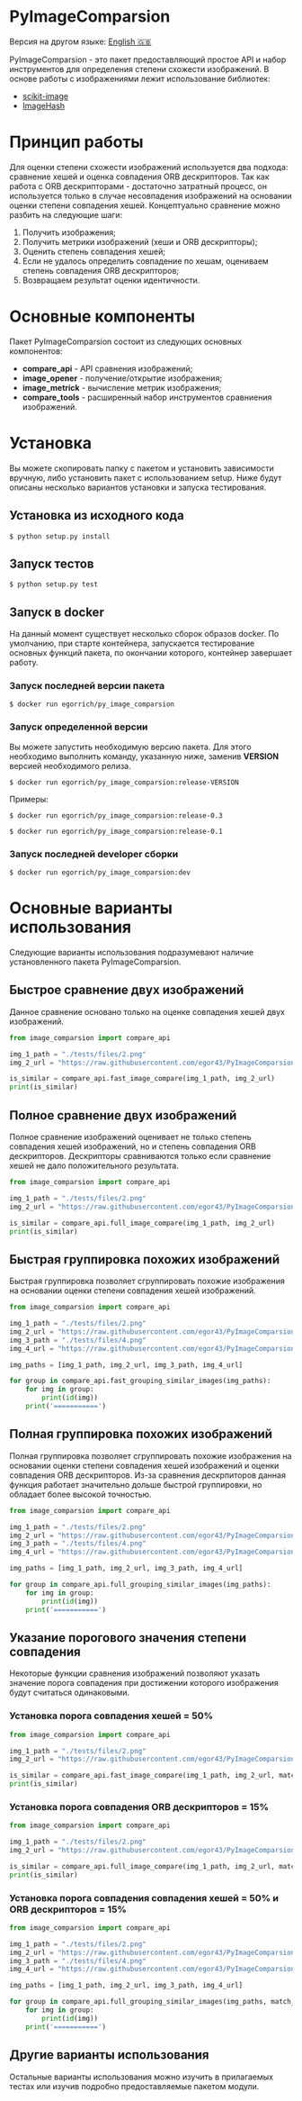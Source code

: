 # PyImageComparsion
Версия на другом языке: [English :uk:](https://github.com/egor43/PyImageComparsion/blob/master/README.md "English")

PyImageComparsion - это пакет предоставляющий простое API и набор инструментов для определения степени схожести изображений.
В основе работы с изображениями лежит использование библиотек:
- [scikit-image](https://github.com/scikit-image/scikit-image "scikit-image")
- [ImageHash](https://github.com/JohannesBuchner/imagehash "ImageHash")

# Принцип работы
Для оценки степени схожести изображений используется два подхода: сравнение хешей и оценка совпадения ORB дескрипторов. Так как работа с ORB дескрипторами - достаточно затратный процесс, он используется только в случае несовпадения изображений на основании оценки степени совпадения хешей.
Концептуально сравнение можно разбить на следующие шаги:
1. Получить изображения;
2. Получить метрики изображений (хеши и ORB дескрипторы);
3. Оценить степень совпадения хешей;
4. Если не удалось определить совпадение по хешам, оцениваем степень совпадения ORB дескрипторов;
5. Возвращаем результат оценки идентичности.

# Основные компоненты
Пакет PyImageComparsion состоит из следующих основных компонентов:
- **compare_api** - API сравнения изображений;
- **image_opener** - получение/открытие изображения;
- **image_metrick** - вычисление метрик изображения;
- **compare_tools** - расширенный набор инструментов сравниения изображений.

# Установка
Вы можете скопировать папку с пакетом и установить зависимости вручную, либо установить пакет с использованием setup. Ниже будут описаны несколько вариантов установки и запуска тестирования.
## Установка из исходного кода
```
$ python setup.py install
```
## Запуск тестов
```
$ python setup.py test
```
## Запуск в docker
На данный момент существует несколько сборок образов docker. По умолчанию, при старте контейнера, запускается тестирование основных функций пакета, по окончании которого, контейнер завершает работу.
### Запуск последней версии пакета
```
$ docker run egorrich/py_image_comparsion
```
### Запуск определенной версии
Вы можете запустить необходимую версию пакета. Для этого необходимо выполнить команду, указанную ниже, заменив **VERSION** версией необходимого релиза.
```
$ docker run egorrich/py_image_comparsion:release-VERSION
```
Примеры:
```
$ docker run egorrich/py_image_comparsion:release-0.3
```
```
$ docker run egorrich/py_image_comparsion:release-0.1
```
### Запуск последней developer сборки
```
$ docker run egorrich/py_image_comparsion:dev
```

# Основные варианты использования
Следующие варианты использования подразумевают наличие установленного пакета PyImageComparsion.
## Быстрое сравнение двух изображений
Данное сравнение основано только на оценке совпадения хешей двух изображений.
```python
from image_comparsion import compare_api

img_1_path = "./tests/files/2.png"
img_2_url = "https://raw.githubusercontent.com/egor43/PyImageComparsion/master/tests/files/3.png"

is_similar = compare_api.fast_image_compare(img_1_path, img_2_url)
print(is_similar)
```
## Полное сравнение двух изображений
Полное сравнение изображений оценивает не только степень совпадения хешей изображений, но и степень совпадения ORB дескрипторов. Дескрипторы сравниваются только если сравнение хешей не дало положительного результата.
```python
from image_comparsion import compare_api

img_1_path = "./tests/files/2.png"
img_2_url = "https://raw.githubusercontent.com/egor43/PyImageComparsion/master/tests/files/3.png"

is_similar = compare_api.full_image_compare(img_1_path, img_2_url)
print(is_similar)
```
## Быстрая группировка похожих изображений
Быстрая группировка позволяет сгруппировать похожие изображения на основании оценки степени совпадения хешей изображений.
```python
from image_comparsion import compare_api

img_1_path = "./tests/files/2.png"
img_2_url = "https://raw.githubusercontent.com/egor43/PyImageComparsion/master/tests/files/3.png"
img_3_path = "./tests/files/4.png"
img_4_url = "https://raw.githubusercontent.com/egor43/PyImageComparsion/master/tests/files/5.png"

img_paths = [img_1_path, img_2_url, img_3_path, img_4_url]

for group in compare_api.fast_grouping_similar_images(img_paths):
    for img in group:
        print(id(img))
    print('===========')
```
## Полная группировка похожих изображений
Полная группировка позволяет сгруппировать похожие изображения на основании оценки степени совпадения хешей изображений и оценки совпадения ORB дескрипторов.
Из-за сравнения дескрпиторов данная функция работает значительно дольше быстрой группировки, но обладает более высокой точностью.
```python
from image_comparsion import compare_api

img_1_path = "./tests/files/2.png"
img_2_url = "https://raw.githubusercontent.com/egor43/PyImageComparsion/master/tests/files/3.png"
img_3_path = "./tests/files/4.png"
img_4_url = "https://raw.githubusercontent.com/egor43/PyImageComparsion/master/tests/files/5.png"

img_paths = [img_1_path, img_2_url, img_3_path, img_4_url]

for group in compare_api.full_grouping_similar_images(img_paths):
    for img in group:
        print(id(img))
    print('===========')
```
## Указание порогового значения степени совпадения
Некоторые функции сравнения изображений позволяют указать значение порога совпадения при достижении которого изображения будут считаться одинаковыми.
### Установка порога совпадения хешей = 50%
```python
from image_comparsion import compare_api

img_1_path = "./tests/files/2.png"
img_2_url = "https://raw.githubusercontent.com/egor43/PyImageComparsion/master/tests/files/3.png"

is_similar = compare_api.fast_image_compare(img_1_path, img_2_url, match_threshold_hash_percent=50)
print(is_similar)
```
### Установка порога совпадения ORB дескрипторов = 15%
```python
from image_comparsion import compare_api

img_1_path = "./tests/files/2.png"
img_2_url = "https://raw.githubusercontent.com/egor43/PyImageComparsion/master/tests/files/3.png"

is_similar = compare_api.full_image_compare(img_1_path, img_2_url, match_threshold_orb_percent=15)
print(is_similar)
```
### Установка порога совпадения совпадения хешей = 50% и ORB дескрипторов = 15%
```python
from image_comparsion import compare_api

img_1_path = "./tests/files/2.png"
img_2_url = "https://raw.githubusercontent.com/egor43/PyImageComparsion/master/tests/files/3.png"
img_3_path = "./tests/files/4.png"
img_4_url = "https://raw.githubusercontent.com/egor43/PyImageComparsion/master/tests/files/5.png"

img_paths = [img_1_path, img_2_url, img_3_path, img_4_url]

for group in compare_api.full_grouping_similar_images(img_paths, match_threshold_hash_percent=50, match_threshold_orb_percent=15):
    for img in group:
        print(id(img))
    print('===========')
```
## Другие варианты использования
Остальные варианты использования можно изучить в прилагаемых тестах или изучив подробно предоставляемые пакетом модули.
